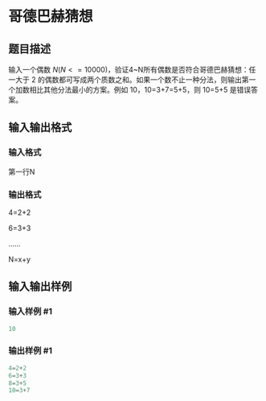 # 哥德巴赫猜想

## 题目描述

输入一个偶数 $N(N<=10000)$，验证4~N所有偶数是否符合哥德巴赫猜想：任一大于 2 的偶数都可写成两个质数之和。如果一个数不止一种分法，则输出第一个加数相比其他分法最小的方案。例如 10，10=3+7=5+5，则 10=5+5 是错误答案。

## 输入输出格式

### 输入格式

第一行N

### 输出格式

4=2+2

6=3+3

……

N=x+y

## 输入输出样例

### 输入样例 #1

```cpp
10
```


### 输出样例 #1

```cpp
4=2+2
6=3+3
8=3+5
10=3+7
```


